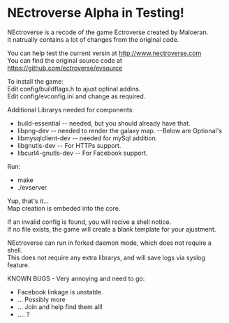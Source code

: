 NEctroverse Alpha in Testing!
========

NEctroverse is a recode of the game Ectroverse created by Maloeran.<br>
It natrually contains a lot of changes from the original code.

You can help test the current versin at http://www.nectroverse.com<br>
You can find the original source code at https://github.com/ectroverse/evsource


To install the game:<br>
Edit config/buildflags.h to ajust optinal addins.<br>
Edit config/evconfig.ini and change as required.<br>

Additional Librarys needed for components:
* build-essential -- needed, but you should already have that.
* libpng-dev -- needed to render the galaxy map.
--Below are Optional's
* libmysqlclient-dev -- needed for mySql addition.
* libgnutls-dev -- For HTTPs support.
* libcurl4-gnutls-dev -- For Facebook support.

Run:
* make 
* ./evserver

Yup, that's it...<br>
Map creation is embeded into the core.

If an invalid config is found, you will recive a shell notice.<br>
If no file exists, the game will create a blank template for your ajustment.

NEctroverse can run in forked daemon mode, which does not require a shell.<br>
This does not require any extra librarys, and will save logs via syslog feature.

KNOWN BUGS - Very annoying and need to go:
* Facebook linkage is unstable.
* ... Possibly more
* ... Join and help find them all!
* .... ?
